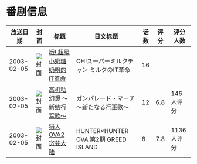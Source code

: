 # 番剧信息

|放送日期|封面|标题|日文标题|话数|评分|评分人数|
|---|---|---|---|---|---|---|
|2003-02-05|![封面](https://lain.bgm.tv/pic/cover/c/38/4c/238312_ho04R.jpg)|[哦! 超级小奶糖 奶粉的IT革命](https://bangumi.tv/subject/238312)|OH!スーパーミルクチャン ミルクのIT革命|16|||
|2003-02-05|![封面](https://lain.bgm.tv/pic/cover/c/c3/48/4882_wloUi.jpg)|[高机动幻想 ～新结行军歌～](https://bangumi.tv/subject/4882)|ガンパレード・マーチ 〜新たなる行軍歌〜|12|6.8|145人评分|
|2003-02-05|![封面](https://lain.bgm.tv/pic/cover/c/f5/21/10357_Xq570.jpg)|[猎人 OVA2 贪婪大陆](https://bangumi.tv/subject/10357)|HUNTER×HUNTER OVA 第2期 GREED ISLAND|8|7.8|1136人评分|
